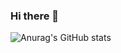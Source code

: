 ### Hi there 👋
![Anurag's GitHub stats](https://github-readme-stats.vercel.app/api?username=lelandai&count_private=true&show_icons=true&bg_color=DEG)

<!--
**lelandai/lelandai** is a ✨ _special_ ✨ repository because its `README.md` (this file) appears on your GitHub profile.

Here are some ideas to get you started:

- 🔭 I’m currently working on ...
- 🌱 I’m currently learning ...
- 👯 I’m looking to collaborate on ...
- 🤔 I’m looking for help with ...
- 💬 Ask me about ...
- 📫 How to reach me: ...
- 😄 Pronouns: ...
- ⚡ Fun fact: ...
-->
